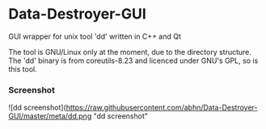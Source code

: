 # Data-Destroyer-GUI
GUI wrapper for unix tool 'dd' written in C++ and Qt

The tool is GNU/Linux only at the moment, due to the directory structure. The 'dd' binary is from coreutils-8.23
and licenced under GNU's GPL, so is this tool. 

### Screenshot
![dd screenshot](https://raw.githubusercontent.com/abhn/Data-Destroyer-GUI/master/meta/dd.png "dd screenshot"
